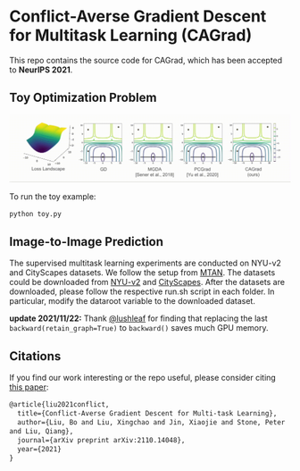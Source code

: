 # Conflict-Averse Gradient Descent for Multitask Learning (CAGrad)
This repo contains the source code for CAGrad, which has been accepted to **NeurIPS 2021**.

## Toy Optimization Problem

![Alt Text](https://github.com/Cranial-XIX/CAGrad/blob/main/misc/cagrad.gif)

To run the toy example:
```
python toy.py
```

## Image-to-Image Prediction
The supervised multitask learning experiments are conducted on NYU-v2 and CityScapes datasets. We follow the setup from [MTAN](https://github.com/lorenmt/mtan). The datasets could be downloaded from [NYU-v2](https://www.dropbox.com/sh/86nssgwm6hm3vkb/AACrnUQ4GxpdrBbLjb6n-mWNa?dl=0) and [CityScapes](https://www.dropbox.com/sh/gaw6vh6qusoyms6/AADwWi0Tp3E3M4B2xzeGlsEna?dl=0). After the datasets are downloaded, please follow the respective run.sh script in each folder. In particular, modify the dataroot variable to the downloaded dataset.

**update 2021/11/22:** Thank [@lushleaf](https://github.com/lushleaf) for finding that replacing the last `backward(retain_graph=True)` to  `backward()` saves much GPU memory.

## Citations
If you find our work interesting or the repo useful, please consider citing [this paper](https://arxiv.org/pdf/2110.14048.pdf):
```
@article{liu2021conflict,
  title={Conflict-Averse Gradient Descent for Multi-task Learning},
  author={Liu, Bo and Liu, Xingchao and Jin, Xiaojie and Stone, Peter and Liu, Qiang},
  journal={arXiv preprint arXiv:2110.14048},
  year={2021}
}
```
